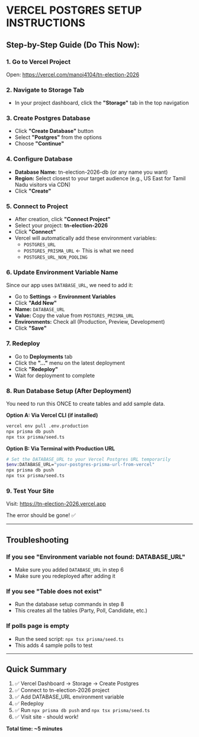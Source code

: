 # VERCEL POSTGRES SETUP INSTRUCTIONS

## Step-by-Step Guide (Do This Now):

### 1. Go to Vercel Project
Open: https://vercel.com/manoj4104/tn-election-2026

### 2. Navigate to Storage Tab
- In your project dashboard, click the **"Storage"** tab in the top navigation

### 3. Create Postgres Database
- Click **"Create Database"** button
- Select **"Postgres"** from the options
- Choose **"Continue"**

### 4. Configure Database
- **Database Name:** tn-election-2026-db (or any name you want)
- **Region:** Select closest to your target audience (e.g., US East for Tamil Nadu visitors via CDN)
- Click **"Create"**

### 5. Connect to Project
- After creation, click **"Connect Project"**
- Select your project: **tn-election-2026**
- Click **"Connect"**
- Vercel will automatically add these environment variables:
  - `POSTGRES_URL`
  - `POSTGRES_PRISMA_URL` ← This is what we need
  - `POSTGRES_URL_NON_POOLING`

### 6. Update Environment Variable Name
Since our app uses `DATABASE_URL`, we need to add it:
- Go to **Settings** → **Environment Variables**
- Click **"Add New"**
- **Name:** `DATABASE_URL`
- **Value:** Copy the value from `POSTGRES_PRISMA_URL`
- **Environments:** Check all (Production, Preview, Development)
- Click **"Save"**

### 7. Redeploy
- Go to **Deployments** tab
- Click the **"..."** menu on the latest deployment
- Click **"Redeploy"**
- Wait for deployment to complete

### 8. Run Database Setup (After Deployment)
You need to run this ONCE to create tables and add sample data.

**Option A: Via Vercel CLI (if installed)**
```bash
vercel env pull .env.production
npx prisma db push
npx tsx prisma/seed.ts
```

**Option B: Via Terminal with Production URL**
```bash
# Set the DATABASE_URL to your Vercel Postgres URL temporarily
$env:DATABASE_URL="your-postgres-prisma-url-from-vercel"
npx prisma db push
npx tsx prisma/seed.ts
```

### 9. Test Your Site
Visit: https://tn-election-2026.vercel.app

The error should be gone! ✅

---

## Troubleshooting

### If you see "Environment variable not found: DATABASE_URL"
- Make sure you added `DATABASE_URL` in step 6
- Make sure you redeployed after adding it

### If you see "Table does not exist"
- Run the database setup commands in step 8
- This creates all the tables (Party, Poll, Candidate, etc.)

### If polls page is empty
- Run the seed script: `npx tsx prisma/seed.ts`
- This adds 4 sample polls to test

---

## Quick Summary
1. ✅ Vercel Dashboard → Storage → Create Postgres
2. ✅ Connect to tn-election-2026 project
3. ✅ Add DATABASE_URL environment variable
4. ✅ Redeploy
5. ✅ Run `npx prisma db push` and `npx tsx prisma/seed.ts`
6. ✅ Visit site - should work!

**Total time: ~5 minutes**
